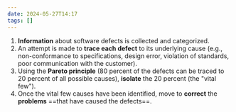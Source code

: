 ```yaml
---
date: 2024-05-27T14:17
tags: []
---
```

1. **Information** about software defects is collected and categorized.
2. An attempt is made to **trace each defect** to its underlying cause (e.g., non-conformance to specifications, design error, violation of standards, poor communication with the customer).
3. Using the **Pareto principle** (80 percent of the defects can be traced to 20 percent of all possible causes), **isolate** the 20 percent (the "vital few").
4. Once the vital few causes have been identified, move to **correct** the **problems** ==that have caused the defects==.
